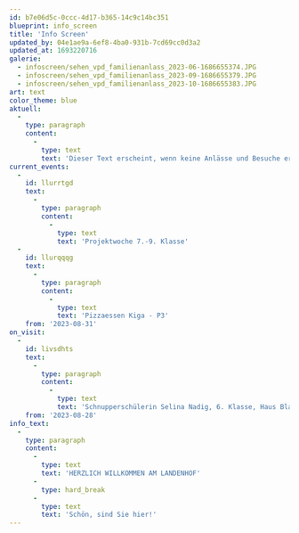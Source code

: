 ```yaml
---
id: b7e06d5c-0ccc-4d17-b365-14c9c14bc351
blueprint: info_screen
title: 'Info Screen'
updated_by: 04e1ae9a-6ef8-4ba0-931b-7cd69cc0d3a2
updated_at: 1693220716
galerie:
  - infoscreen/sehen_vpd_familienanlass_2023-06-1686655374.JPG
  - infoscreen/sehen_vpd_familienanlass_2023-09-1686655379.JPG
  - infoscreen/sehen_vpd_familienanlass_2023-10-1686655383.JPG
art: text
color_theme: blue
aktuell:
  -
    type: paragraph
    content:
      -
        type: text
        text: 'Dieser Text erscheint, wenn keine Anlässe und Besuche erfasst sind. Einzelne Wörter oder Textpassagen können für eine stärkere Hervorhebung fett markiert werden.'
current_events:
  -
    id: llurrtgd
    text:
      -
        type: paragraph
        content:
          -
            type: text
            text: 'Projektwoche 7.-9. Klasse'
  -
    id: llurqqqg
    text:
      -
        type: paragraph
        content:
          -
            type: text
            text: 'Pizzaessen Kiga - P3'
    from: '2023-08-31'
on_visit:
  -
    id: livsdhts
    text:
      -
        type: paragraph
        content:
          -
            type: text
            text: 'Schnupperschülerin Selina Nadig, 6. Klasse, Haus Blau'
    from: '2023-08-28'
info_text:
  -
    type: paragraph
    content:
      -
        type: text
        text: 'HERZLICH WILLKOMMEN AM LANDENHOF'
      -
        type: hard_break
      -
        type: text
        text: 'Schön, sind Sie hier!'
---
```

